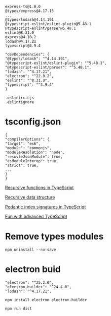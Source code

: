 ```
express-ts@1.0.0
@types/express@4.17.15
...
@types/lodash@4.14.191
@typescript-eslint/eslint-plugin@5.48.1
@typescript-eslint/parser@5.48.1
eslint@8.31.0
express@4.18.2
lodash@4.17.21
typescript@4.9.4
```

```
"devDependencies": {
"@types/lodash": "^4.14.191",
"@typescript-eslint/eslint-plugin": "^5.48.1",
"@typescript-eslint/parser": "^5.48.1",
"lodash": "^4.17.21",
"electron": "^22.0.2",
"eslint": "^8.31.0",
"typescript": "^4.9.4"
}
```

```
.eslintrc.cjs
.eslintignore
```

# tsconfig.json

```
{
"compilerOptions": {
"target": "es6",
"module": "commonjs",
"moduleResolution": "node",
"resovleJsonModule": true,
"esModuleInterop": true,
"strict": true,
...
}
}
```

[Recursive functions in TypeScript](https://joshtronic.com/2020/04/20/recursive-functions-in-typescript/)

[Recursive data structure](https://catchts.com/recursive-ds)

[Pedantic index signatures in TypeScript](https://tkdodo.eu/blog/pedantic-index-signatures-in-type-script-4-1)

[Fun with advanced TypeScript](https://www.youtube.com/watch?v=nNse0r0aRT8)

# Remove types modules

    npm uninstall --no-save

# electron buid

```
"electron": "^25.2.0",
"electron-builder": "^24.4.0",
"lodash": "^4.17.21",
```

```
npm install electron electron-builder
```

```
npm run dist
```
